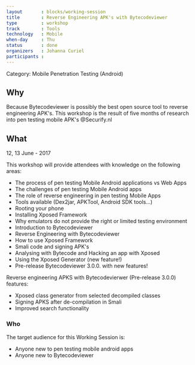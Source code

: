 ```yaml
---
layout       : blocks/working-session
title        : Reverse Engineering APK's with Bytecodeviewer
type         : workshop
track        : Tools
technology   : Mobile
when-day     : Thu
status       : done
organizers   : Johanna Curiel
participants :
---
```


Category: Mobile Penetration Testing (Android)

## Why

Because Bytecodeviewer is possibly the best open source tool to reverse engineering APK's. 
This workshop is the result of five months of research into pen testing mobile APK's @Securify.nl

## What

12, 13 June - 2017

This workshop will provide attendees with knowledge on the following areas:

- The process of pen testing Mobile Android applications vs Web Apps
- The challenges of pen testing Mobile Android apps 
- The role of reverse engineering in pen testing Mobile Apps
- Tools available (Dex2jar, APKTool, Android SDK tools...)
- Rooting your phone
- Installing Xposed Framework
- Why emulators do not provide the right or limited testing environment
- Introduction to Bytecodeviewer
- Reverse Engineering with Bytecodeviewer
- How to use Xposed Framework 
- Smali code and signing APK's
- Analysing with Bytecode and Hacking an app with Xposed
- Using the Xposed Generator (new feature!)
- Pre-release Bytecodeviewer 3.0.0. with new features!

Reverse engineering APKS with Bytecodevierwer (Pre-release 3.0.0) features:

- Xposed class generator from selected decompiled classes
- Signing APKS after de-compilation in Smali
- Improved search functionality

### Who

The target audience for this Working Session is:

- Anyone new to pen testing mobile android apps
- Anyone new to Bytecodeviewer
